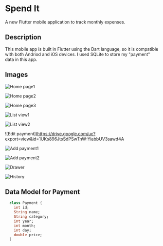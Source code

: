 # Spend It

A new Flutter mobile application to track monthly expenses.

## Description

This mobile app is built in Flutter using the Dart language, so it is compatible with both Andriod and iOS devices.
I used SQLite to store my "payment" data in this app.

## Images

![Home page1](https://drive.google.com/uc?export=view&id=1TfH9Ucab5kTDmO4PvooffoBVgnw3ePsZ)

![Home page2](https://drive.google.com/uc?export=view&id=1DiK8-hTDQorsbNgSUxK-M-9DsWpYqwTT)

![Home page3](https://drive.google.com/uc?export=view&id=1UnzXPJi9b_l5gzYaquycbtgfIjCimYaK)

![List view1](https://drive.google.com/uc?export=view&id=1Z3f2wVTAbwLx_-p3Gv7uz_UCiv6JLo3M)

![List view2](https://drive.google.com/uc?export=view&id=13v3Y7taY05jG-OWLn-6gWBjCTYtkg95N)

![Edit payment](https://drive.google.com/uc?export=view&id=1UKs896JtsSdPSwTnW-YiabbUV3sawd4A

![Add payment1](https://drive.google.com/uc?export=view&id=1qK3H4tVvH5WQQ6ScS0pPf3TkMlDtnkTv)

![Add payment2](https://drive.google.com/uc?export=view&id=1uWF14jZGlsyyL0BbUyh9MqyJCEThevTu)

![Drawer](https://drive.google.com/uc?export=view&id=1VBHzOjhFw3Nlh8laT-3-2-qyIfAPxLJD)

![History](https://drive.google.com/uc?export=view&id=1VBb-li9lzQ2DAQ9-xd1LaVNF9sehNiUX)

## Data Model for Payment

```dart
  class Payment {
    int id;
    String name;
    String category;
    int year;
    int month;
    int day;
    double price;
  }
```


